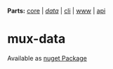 **Parts:** [core](https://github.com/tobiaswuerth/mux-core) | *[data](https://github.com/tobiaswuerth/mux-data)* | [cli](https://github.com/tobiaswuerth/mux-cli) | [www](https://github.com/tobiaswuerth/mux-www) | [api](https://github.com/tobiaswuerth/mux-api)

# mux-data

Available as [nuget Package](https://www.nuget.org/packages/ch.wuerth.tobias.mux.Data/)
